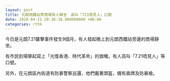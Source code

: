 ```yaml
---
layout: post
title: 元朗西鐵站旁商場有人靜坐　高叫「721唔見人」口號
date: 2020-04-21 20:30:38.000000000 +08:00
categories: rthk
---
```


今日是元朗7.21襲擊事件發生9個月，有人發起晚上到元朗西鐵站旁邊的商場靜坐。

有市民到場舉起寫上「光復香港、時代革命」的旗幟，有人高叫「7.21唔見人」等口號。

另外，在元朗區內街道有防暴警察巡邏，他們戴著頭盔，備有盾牌及防暴槍。
